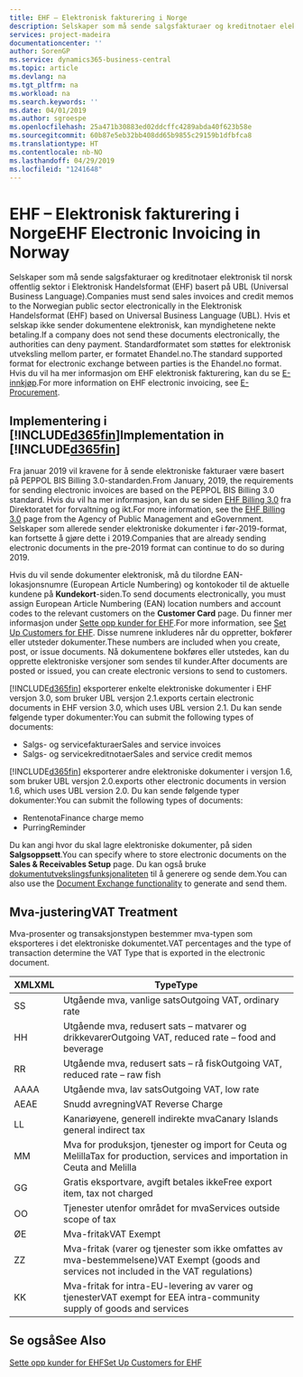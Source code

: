 ```yaml
---
title: EHF – Elektronisk fakturering i Norge
description: Selskaper som må sende salgsfakturaer og kreditnotaer elektronisk til norsk offentlig sektor i Elektronisk Handelsformat (EHF) basert på UBL (Universal Business Language).
services: project-madeira
documentationcenter: ''
author: SorenGP
ms.service: dynamics365-business-central
ms.topic: article
ms.devlang: na
ms.tgt_pltfrm: na
ms.workload: na
ms.search.keywords: ''
ms.date: 04/01/2019
ms.author: sgroespe
ms.openlocfilehash: 25a471b30883ed02ddcffc4289abda40f623b58e
ms.sourcegitcommit: 60b87e5eb32bb408dd65b9855c29159b1dfbfca8
ms.translationtype: HT
ms.contentlocale: nb-NO
ms.lasthandoff: 04/29/2019
ms.locfileid: "1241648"
---
```

# <a name="ehf-electronic-invoicing-in-norway"></a><span data-ttu-id="9e57d-103">EHF – Elektronisk fakturering i Norge</span><span class="sxs-lookup"><span data-stu-id="9e57d-103">EHF Electronic Invoicing in Norway</span></span>
<span data-ttu-id="9e57d-104">Selskaper som må sende salgsfakturaer og kreditnotaer elektronisk til norsk offentlig sektor i Elektronisk Handelsformat (EHF) basert på UBL (Universal Business Language).</span><span class="sxs-lookup"><span data-stu-id="9e57d-104">Companies must send sales invoices and credit memos to the Norwegian public sector electronically in the Elektronisk Handelsformat (EHF) based on Universal Business Language (UBL).</span></span> <span data-ttu-id="9e57d-105">Hvis et selskap ikke sender dokumentene elektronisk, kan myndighetene nekte betaling.</span><span class="sxs-lookup"><span data-stu-id="9e57d-105">If a company does not send these documents electronically, the authorities can deny payment.</span></span> <span data-ttu-id="9e57d-106">Standardformatet som støttes for elektronisk utveksling mellom parter, er formatet Ehandel.no.</span><span class="sxs-lookup"><span data-stu-id="9e57d-106">The standard supported format for electronic exchange between parties is the Ehandel.no format.</span></span> <span data-ttu-id="9e57d-107">Hvis du vil ha mer informasjon om EHF elektronisk fakturering, kan du se [E-innkjøp](https://www.anskaffelser.no/public-procurement-information-english).</span><span class="sxs-lookup"><span data-stu-id="9e57d-107">For more information on EHF electronic invoicing, see [E-Procurement](https://www.anskaffelser.no/public-procurement-information-english).</span></span>  

## <a name="implementation-in-included365finincludesd365finmdmd"></a><span data-ttu-id="9e57d-108">Implementering i [!INCLUDE[d365fin](../../includes/d365fin_md.md)]</span><span class="sxs-lookup"><span data-stu-id="9e57d-108">Implementation in [!INCLUDE[d365fin](../../includes/d365fin_md.md)]</span></span>  
<span data-ttu-id="9e57d-109">Fra januar 2019 vil kravene for å sende elektroniske fakturaer være basert på PEPPOL BIS Billing 3.0-standarden.</span><span class="sxs-lookup"><span data-stu-id="9e57d-109">From January, 2019, the requirements for sending electronic invoices are based on the PEPPOL BIS Billing 3.0 standard.</span></span> <span data-ttu-id="9e57d-110">Hvis du vil ha mer informasjon, kan du se siden [EHF Billing 3.0](https://test-vefa.difi.no/ehf/g3/billing-3.0/norway/) fra Direktoratet for forvaltning og ikt.</span><span class="sxs-lookup"><span data-stu-id="9e57d-110">For more information, see the [EHF Billing 3.0](https://test-vefa.difi.no/ehf/g3/billing-3.0/norway/) page from the Agency of Public Management and eGovernment.</span></span> <span data-ttu-id="9e57d-111">Selskaper som allerede sender elektroniske dokumenter i før-2019-format, kan fortsette å gjøre dette i 2019.</span><span class="sxs-lookup"><span data-stu-id="9e57d-111">Companies that are already sending electronic documents in the pre-2019 format can continue to do so during 2019.</span></span>

<span data-ttu-id="9e57d-112">Hvis du vil sende dokumenter elektronisk, må du tilordne EAN-lokasjonsnumre (European Article Numbering) og kontokoder til de aktuelle kundene på **Kundekort**-siden.</span><span class="sxs-lookup"><span data-stu-id="9e57d-112">To send documents electronically, you must assign European Article Numbering (EAN) location numbers and account codes to the relevant customers on the **Customer Card** page.</span></span> <span data-ttu-id="9e57d-113">Du finner mer informasjon under [Sette opp kunder for EHF](how-to-set-up-customers-for-ehf.md).</span><span class="sxs-lookup"><span data-stu-id="9e57d-113">For more information, see [Set Up Customers for EHF](how-to-set-up-customers-for-ehf.md).</span></span> <span data-ttu-id="9e57d-114">Disse numrene inkluderes når du oppretter, bokfører eller utsteder dokumenter.</span><span class="sxs-lookup"><span data-stu-id="9e57d-114">These numbers are included when you create, post, or issue documents.</span></span> <span data-ttu-id="9e57d-115">Nå dokumentene bokføres eller utstedes, kan du opprette elektroniske versjoner som sendes til kunder.</span><span class="sxs-lookup"><span data-stu-id="9e57d-115">After documents are posted or issued, you can create electronic versions to send to customers.</span></span>  

[!INCLUDE[d365fin](../../includes/d365fin_md.md)] <span data-ttu-id="9e57d-116">eksporterer enkelte elektroniske dokumenter i EHF versjon 3.0, som bruker UBL versjon 2.1.</span><span class="sxs-lookup"><span data-stu-id="9e57d-116">exports certain electronic documents in EHF version 3.0, which uses UBL version 2.1.</span></span> <span data-ttu-id="9e57d-117">Du kan sende følgende typer dokumenter:</span><span class="sxs-lookup"><span data-stu-id="9e57d-117">You can submit the following types of documents:</span></span>  

- <span data-ttu-id="9e57d-118">Salgs- og servicefakturaer</span><span class="sxs-lookup"><span data-stu-id="9e57d-118">Sales and service invoices</span></span>
- <span data-ttu-id="9e57d-119">Salgs- og servicekreditnotaer</span><span class="sxs-lookup"><span data-stu-id="9e57d-119">Sales and service credit memos</span></span>

[!INCLUDE[d365fin](../../includes/d365fin_md.md)] <span data-ttu-id="9e57d-120">eksporterer andre elektroniske dokumenter i versjon 1.6, som bruker UBL versjon 2.0.</span><span class="sxs-lookup"><span data-stu-id="9e57d-120">exports other electronic documents in version 1.6, which uses UBL version 2.0.</span></span> <span data-ttu-id="9e57d-121">Du kan sende følgende typer dokumenter:</span><span class="sxs-lookup"><span data-stu-id="9e57d-121">You can submit the following types of documents:</span></span>  

- <span data-ttu-id="9e57d-122">Rentenota</span><span class="sxs-lookup"><span data-stu-id="9e57d-122">Finance charge memo</span></span>  
- <span data-ttu-id="9e57d-123">Purring</span><span class="sxs-lookup"><span data-stu-id="9e57d-123">Reminder</span></span>  

<span data-ttu-id="9e57d-124">Du kan angi hvor du skal lagre elektroniske dokumenter, på siden **Salgsoppsett**.</span><span class="sxs-lookup"><span data-stu-id="9e57d-124">You can specify where to store electronic documents on the **Sales & Receivables Setup** page.</span></span> <span data-ttu-id="9e57d-125">Du kan også bruke [dokumentutvekslingsfunksjonaliteten](../../across-how-to-set-up-electronic-document-sending-and-receiving.md) til å generere og sende dem.</span><span class="sxs-lookup"><span data-stu-id="9e57d-125">You can also use the [Document Exchange functionality](../../across-how-to-set-up-electronic-document-sending-and-receiving.md) to generate and send them.</span></span>

## <a name="vat-treatment"></a><span data-ttu-id="9e57d-126">Mva-justering</span><span class="sxs-lookup"><span data-stu-id="9e57d-126">VAT Treatment</span></span>  
<span data-ttu-id="9e57d-127">Mva-prosenter og transaksjonstypen bestemmer mva-typen som eksporteres i det elektroniske dokumentet.</span><span class="sxs-lookup"><span data-stu-id="9e57d-127">VAT percentages and the type of transaction determine the VAT Type that is exported in the electronic document.</span></span>  

|<span data-ttu-id="9e57d-128">XML</span><span class="sxs-lookup"><span data-stu-id="9e57d-128">XML</span></span>|<span data-ttu-id="9e57d-129">Type</span><span class="sxs-lookup"><span data-stu-id="9e57d-129">Type</span></span>| 
|---------|----------|  
|<span data-ttu-id="9e57d-130">S</span><span class="sxs-lookup"><span data-stu-id="9e57d-130">S</span></span>|<span data-ttu-id="9e57d-131">Utgående mva, vanlige sats</span><span class="sxs-lookup"><span data-stu-id="9e57d-131">Outgoing VAT, ordinary rate</span></span>|
|<span data-ttu-id="9e57d-132">H</span><span class="sxs-lookup"><span data-stu-id="9e57d-132">H</span></span>|<span data-ttu-id="9e57d-133">Utgående mva, redusert sats – matvarer og drikkevarer</span><span class="sxs-lookup"><span data-stu-id="9e57d-133">Outgoing VAT, reduced rate – food and beverage</span></span>|
|<span data-ttu-id="9e57d-134">R</span><span class="sxs-lookup"><span data-stu-id="9e57d-134">R</span></span>|<span data-ttu-id="9e57d-135">Utgående mva, redusert sats – rå fisk</span><span class="sxs-lookup"><span data-stu-id="9e57d-135">Outgoing VAT, reduced rate – raw fish</span></span>|
|<span data-ttu-id="9e57d-136">AA</span><span class="sxs-lookup"><span data-stu-id="9e57d-136">AA</span></span>|<span data-ttu-id="9e57d-137">Utgående mva, lav sats</span><span class="sxs-lookup"><span data-stu-id="9e57d-137">Outgoing VAT, low rate</span></span>|
|<span data-ttu-id="9e57d-138">AE</span><span class="sxs-lookup"><span data-stu-id="9e57d-138">AE</span></span>|<span data-ttu-id="9e57d-139">Snudd avregning</span><span class="sxs-lookup"><span data-stu-id="9e57d-139">VAT Reverse Charge</span></span>|
|<span data-ttu-id="9e57d-140">L</span><span class="sxs-lookup"><span data-stu-id="9e57d-140">L</span></span>|<span data-ttu-id="9e57d-141">Kanariøyene, generell indirekte mva</span><span class="sxs-lookup"><span data-stu-id="9e57d-141">Canary Islands general indirect tax</span></span>|
|<span data-ttu-id="9e57d-142">M</span><span class="sxs-lookup"><span data-stu-id="9e57d-142">M</span></span>|<span data-ttu-id="9e57d-143">Mva for produksjon, tjenester og import for Ceuta og Melilla</span><span class="sxs-lookup"><span data-stu-id="9e57d-143">Tax for production, services and importation in Ceuta and Melilla</span></span>|
|<span data-ttu-id="9e57d-144">G</span><span class="sxs-lookup"><span data-stu-id="9e57d-144">G</span></span>|<span data-ttu-id="9e57d-145">Gratis eksportvare, avgift betales ikke</span><span class="sxs-lookup"><span data-stu-id="9e57d-145">Free export item, tax not charged</span></span>|
|<span data-ttu-id="9e57d-146">O</span><span class="sxs-lookup"><span data-stu-id="9e57d-146">O</span></span>|<span data-ttu-id="9e57d-147">Tjenester utenfor området for mva</span><span class="sxs-lookup"><span data-stu-id="9e57d-147">Services outside scope of tax</span></span>|
|<span data-ttu-id="9e57d-148">Ø</span><span class="sxs-lookup"><span data-stu-id="9e57d-148">E</span></span>|<span data-ttu-id="9e57d-149">Mva-fritak</span><span class="sxs-lookup"><span data-stu-id="9e57d-149">VAT Exempt</span></span>|
|<span data-ttu-id="9e57d-150">Z</span><span class="sxs-lookup"><span data-stu-id="9e57d-150">Z</span></span>|<span data-ttu-id="9e57d-151">Mva-fritak (varer og tjenester som ikke omfattes av mva-bestemmelsene)</span><span class="sxs-lookup"><span data-stu-id="9e57d-151">VAT Exempt (goods and services not included in the VAT regulations)</span></span>|
|<span data-ttu-id="9e57d-152">K</span><span class="sxs-lookup"><span data-stu-id="9e57d-152">K</span></span>|<span data-ttu-id="9e57d-153">Mva-fritak for intra-EU-levering av varer og tjenester</span><span class="sxs-lookup"><span data-stu-id="9e57d-153">VAT exempt for EEA intra-community supply of goods and services</span></span>|

## <a name="see-also"></a><span data-ttu-id="9e57d-154">Se også</span><span class="sxs-lookup"><span data-stu-id="9e57d-154">See Also</span></span>  
[<span data-ttu-id="9e57d-155">Sette opp kunder for EHF</span><span class="sxs-lookup"><span data-stu-id="9e57d-155">Set Up Customers for EHF</span></span>](how-to-set-up-customers-for-ehf.md)

